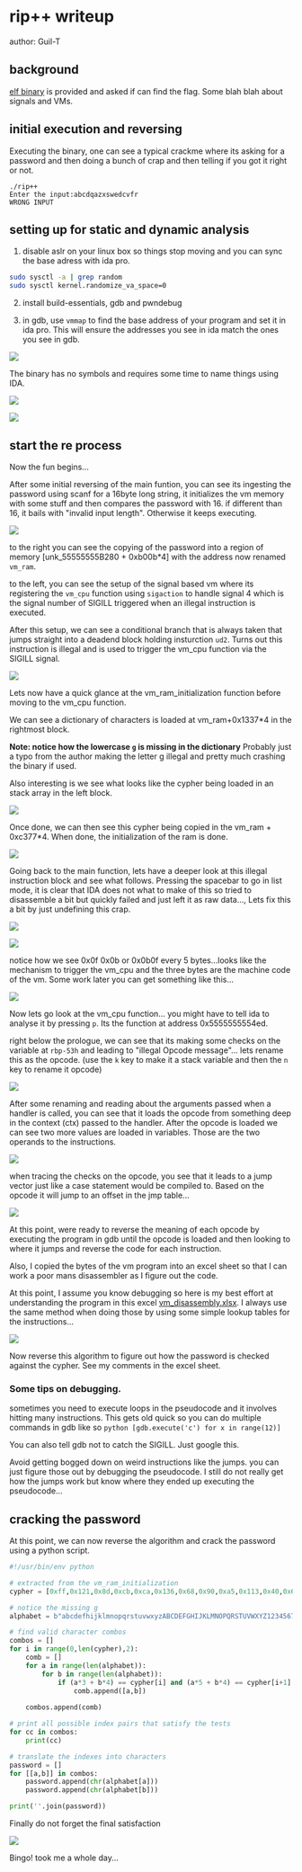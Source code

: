 # rip++ writeup

author: Guil-T

## background

[elf binary](./rip++) is provided and asked if can find the flag. Some blah blah about signals and VMs.

## initial execution and reversing

Executing the binary, one can see a typical crackme where its asking for a password and then doing a bunch of crap and then telling if you got it right or not.

```
./rip++ 
Enter the input:abcdqazxswedcvfr
WRONG INPUT
```

## setting up for static and dynamic analysis

1. disable aslr on your linux box so things stop moving and you can sync the base adress with ida pro.

```bash
sudo sysctl -a | grep random
sudo sysctl kernel.randomize_va_space=0
```

2. install build-essentials, gdb and pwndebug

3. in gdb, use `vmmap` to find the base address of your program and set it in ida pro. This will ensure the addresses you see in ida match the ones you see in gdb.

![](img/{7DC29E2F-C4C8-482D-96EF-753BA138A74D}.png)


The binary has no symbols and requires some time to name things using IDA.

![](img/{F0E2CCD7-A38E-4CE7-9D81-F50D4E5E2632}.png)

![](img/{12D37CF7-DA9D-42C2-9F38-2494CD2D8750}.png)

## start the re process

Now the fun begins...

After some initial reversing of the main funtion, you can see its ingesting the password using scanf for a 16byte long string, it initializes the vm memory with some stuff and then compares the password with 16. if different than 16, it bails with "invalid input length". Otherwise it keeps executing.

![](img/{0F9839D1-78A4-4303-8792-CBB24BAFBEAB}.png)

to the right you can see the copying of the password into a region of memory [unk_55555555B280 + 0xb00b*4] with the address now renamed `vm_ram`.

to the left, you can see the setup of the signal based vm where its registering the `vm_cpu` function using `sigaction` to handle signal 4 which is the signal number of SIGILL triggered when an illegal instruction is executed.

After this setup, we can see a conditional branch that is always taken that jumps straight into a deadend block holding insturction `ud2`. Turns out this instruction is illegal and is used to trigger the vm_cpu function via the SIGILL signal.

![](img/{97189022-FD57-42CB-83BB-EF949B921EC5}.png)

Lets now have a quick glance at the vm_ram_initialization function before moving to the vm_cpu function.

We can see a dictionary of characters is loaded at vm_ram+0x1337*4 in the rightmost block.

**Note: notice how the lowercase `g` is missing in the dictionary** Probably just a typo from the author making the letter g illegal and pretty much crashing the binary if used.

Also interesting is we see what looks like the cypher being loaded in an stack array in the left block.

![](img/{AE17E6E7-363C-46D2-B80A-23EDF5C72521}.png)

Once done, we can then see this cypher being copied in the vm_ram + 0xc377*4. When done, the initialization of the ram is done.

![](img/{894024F3-B082-4929-BC7D-90E033E7F029}.png)

Going back to the main function, lets have a deeper look at this illegal instruction block and see what follows. Pressing the spacebar to go in list mode, it is clear that IDA does not what to make of this so tried to disassemble a bit but quickly failed and just left it as raw data..., Lets fix this a bit by just undefining this crap.

![](img/{28919E98-A0F0-4CFD-BE72-7720E99FF2A3}.png)



![](img/{86E3DB5D-7BC2-4A5C-A4D4-9399A1A4D7FB}.png)

notice how we see 0x0f 0x0b  or 0x0b0f every 5 bytes...looks like the mechanism to trigger the vm_cpu and the three bytes are the machine code of the vm. Some work later you can get something like this...

![](img/{2587E1DD-89E8-441A-B4A8-470838F76942}.png)

Now lets go look at the vm_cpu function... you might have to tell ida to analyse it by pressing `p`. Its the function at address 0x5555555554ed.

right below the prologue, we can see that its making some checks on the variable at `rbp-53h` and leading to "illegal Opcode message"... lets rename this as the opcode. (use the `k` key to make it a stack variable and then the `n` key to rename it opcode)

![](img/{00BD048F-5071-497B-992F-DE9675590AF8}.png)

After some renaming and reading about the arguments passed when a handler is called, you can see that it loads the opcode from something deep in the context (ctx) passed to the handler. After the opcode is loaded we can see two more values are loaded in variables. Those are the two operands to the instructions.

![](img/{FAE2071E-CCF3-4D00-BE82-96A5F2D5D57F}.png)

when tracing the checks on the opcode, you see that it leads to a jump vector just like a case statement would be compiled to. Based on the opcode it will jump to an offset in the jmp table...

![](img/{011C5575-9881-4088-866E-1D58E26B0411}.png)

At this point, were ready to reverse the meaning of each opcode by executing the program in gdb until the opcode is loaded and then looking to where it jumps and reverse the code for each instruction.

Also, I copied the bytes of the vm program into an excel sheet so that I can work a poor mans disassembler as I figure out the code.

At this point, I assume you know debugging so here is my best effort at understanding the program in this excel [vm_disassembly.xlsx](vm_disassembly.xlsx). I always use the same method when doing those by using some simple lookup tables for the instructions...

![](img/{03156DC0-E847-47E8-9AB8-FDDFE5CEBFB3}.png)

Now reverse this algorithm to figure out how the password is checked against the cypher. See my comments in the excel sheet.

### Some tips on debugging.

sometimes you need to execute loops in the pseudocode and it involves hitting many instructions. This gets old quick so you can do multiple commands in gdb like so `python [gdb.execute('c') for x in range(12)]`

You can also tell gdb not to catch the SIGILL. Just google this.

Avoid getting bogged down on weird instructions like the jumps. you can just figure those out by debugging the pseudocode. I still do not really get how the jumps work but know where they ended up executing the pseudocode...

## cracking the password

At this point, we can now reverse the algorithm and crack the password using a python script.

```python
#!/usr/bin/env python

# extracted from the vm_ram_initialization
cypher = [0xff,0x121,0x8d,0xcb,0xca,0x136,0x68,0x90,0xa5,0x113,0x40,0x60,0x78,0xc8,0xad,0xbb]

# notice the missing g
alphabet = b"abcdefhijklmnopqrstuvwxyzABCDEFGHIJKLMNOPQRSTUVWXYZ1234567890_"

# find valid character combos
combos = [] 
for i in range(0,len(cypher),2):
    comb = []
    for a in range(len(alphabet)):
        for b in range(len(alphabet)):
            if (a*3 + b*4) == cypher[i] and (a*5 + b*4) == cypher[i+1]:
                comb.append([a,b])
            
    combos.append(comb)

# print all possible index pairs that satisfy the tests
for cc in combos:
    print(cc)

# translate the indexes into characters
password = []
for [[a,b]] in combos:
    password.append(chr(alphabet[a]))
    password.append(chr(alphabet[b]))

print(''.join(password))
```

Finally do not forget the final satisfaction

![](img/{AC6D0C15-94EC-4B9F-9DAE-5B03C32B50D3}.png)

Bingo! took me a whole day...